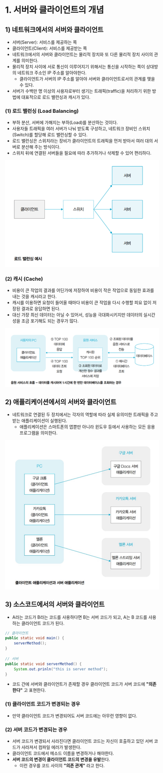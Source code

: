 # 1. 서버와 클라이언트의 개념
## 1) 네트워크에서의 서버와 클라이언트
- 서버(Server): 서비스를 제공하는 쪽
- 클라이언트(Client): 서비스를 제공받는 쪽
- 네트워크에서의 서버와 클라이언트는 물리적 장치와 또 다른 물리적 장치 사이의 관계를 의미한다.
- 물리적 장치 사이에 서로 통신이 이루어지기 위해서는 통신을 시작하는 쪽이 상대방의 네트워크 주소인 IP 주소를 알아야한다.
	- 클라이언트가 서버의 IP 주소를 알아야 서버와 클라이언트로서의 관계를 맺을 수 있다.
- 서버가 수백만 명 이상의 사용자로부터 생기는 트래픽(traffic)을 처리하기 위한 방법에 대표적으로 로드 밸런싱과 캐시가 있다.

### (1) 로드 밸런싱 (Load Balancing)
- 부하 분산, 서버에 가해지는 부하(Load)를 분산하는 것이다.
- 사용자들 트래픽을 여러 서버가 나눠 받도록 구성하고, 네트워크 장비인 스위치(Switch)를 할당해 로드 밸런싱할 수 있다.
- 로드 밸런싱은 스위치라는 장비가 클라이언트의 트래픽을 먼저 받아서 여러 대의 서버로 분산해 주는 방식이다.
- 스위치 뒤에 연결된 서버들을 필요에 따라 추가하거나 삭제할 수 있어 편리하다.

![로드 밸런싱 예시](/media/책/이것이%20취업을%20위한%20백엔드%20개발이다%20with%20자바/Part%2002.%20백엔드%20개발을%20위한%20필수%20기본%20지식/Chapter%2004.%20서버와%20클라이언트/로드%20밸런싱%20예시.png)

### (2) 캐시 (Cache)
- 비용이 큰 작업의 결과를 어딘가에 저장하여 비용이 작은 작업으로 동일한 효과를 내는 것을 캐시라고 한다.
- 캐시를 이용하면 요청이 들어올 때마다 비용이 큰 작업을 다시 수행할 피요 없이 저장된 결과로 응답하면 된다.
- 대신 가장 최신 데이터는 아닐 수 있어서, 성능을 극대화시키지만 데이터의 실시간성을 조금 포기해도 되는 경우가 많다.

![음원 서비스의 흐름 - 캐시 사용](/media/책/이것이%20취업을%20위한%20백엔드%20개발이다%20with%20자바/Part%2002.%20백엔드%20개발을%20위한%20필수%20기본%20지식/Chapter%2004.%20서버와%20클라이언트/음원%20서비스의%20흐름%20-%20캐시%20사용.png)

## 2) 애플리케이션에서의 서버와 클라이언트
- 네트워크로 연결된 두 장치에서는 각자의 역할에 따라 실제 유의미한 트래픽을 주고 받는 애플리케이션이 실행된다.
	- 애플리케이션은 스마트폰의 앱뿐만 아니라 윈도우 등에서 사용하는 모든 응용 프로그램을 의미한다.

![클라이언트 애플리케이션과 서버 애플리케이션](/media/책/이것이%20취업을%20위한%20백엔드%20개발이다%20with%20자바/Part%2002.%20백엔드%20개발을%20위한%20필수%20기본%20지식/Chapter%2004.%20서버와%20클라이언트/클라이언트%20애플리케이션과%20서버%20애플리케이션.png)

## 3) 소스코드에서의 서버와 클라이언트
- A라는 코드가 B라는 코드를 사용하다면 B는 서버 코드가 되고, A는 B 코드를 사용하는 클라이언트 코드가 된다.
```java
// 클라이언트
public static void main() {
	serverMethod();
}

// 서버
public static void serverMethod() {
	System.out.prinln("this is server method");
}
```
- 코드 간에 서버와 클라이언트가 존재할 경우 클라이언트 코드가 서버 코드에 **"의존한다"** 고 표현한다.

### (1) 클라이언트 코드가 변경되는 경우
- 만약 클라이언트 코드가 변경되어도 서버 코드에는 아무런 영향이 없다.

### (2) 서버 코드가 변경되는 경우
- 서버 코드가 변경되서 사라진다면 클라이언트 코드는 자신이 호출하고 있던 서버 코드가 사라져서 컴파일 에러가 발생한다.
- 클라이언트 코드에서 메소드 이름을 변경하거나 해야한다.
- **서버 코드의 변경이 클라이언트 코드의 변경을 유발**한다.
	- 이런 경우를 코드 사이의 **"의존 관계"** 라고 한다.